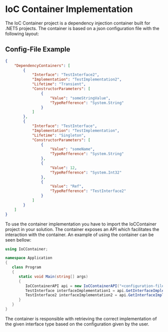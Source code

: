 ﻿# IoC Container Implementation

The IoC Container project is a dependency injection container built for .NET5 projects. The container is based on a json configuration file with the following layout:

## Config-File Example

```json
{
    "DependencyContainers": [
        {
            "Interface": "TestInterface2",
            "Implementation": "TestImplementation2",
            "Lifetime": "Transient",
            "ConstructorParameters": [
                {
                    "Value": "someStringValue",
                    "TypeRefference": "System.String"
                }
            ]
        },
        {
            "Interface": "TestInterface",
            "Implementation": "TestImplementation",
            "Lifetime": "Singleton",
            "ConstructorParameters": [
                {
                    "Value": "someName",
                    "TypeRefference": "System.String"
                },
                {
                    "Value": 12,
                    "TypeRefference": "System.Int32"
                },
                {
                    "Value": "Ref",
                    "TypeRefference": "TestInterface2"
                }
            ]
        }
    ]
}
```

To use the container implementation you have to import the IoCContainer project in your solution. The container exposes an API which facilitates the interaction with the container. An example of using the container can be seen bellow:

```csharp
using IoCContainer;

namespace Application
{
   class Program
   {
      static void Main(string[] args)
      {
         IoCContainerAPI api = new IoCContainerAPI("<configuration-file-path>");
         TestInterface interfaceImplementation1 = api.GetInterfaceImplementation<TestInterface>();
         TestInterface2 interfaceImplementation2 = api.GetInterfaceImplementation<TestInterface2>();
      }
   }
}
```

The container is responsible with retrieving the correct implementation of the given interface type based on the configuration given by the user.
